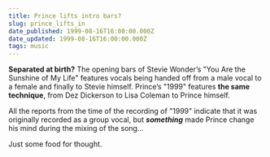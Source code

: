 ```yaml
---
title: Prince lifts intro bars?
slug: prince_lifts_in
date_published: 1999-08-16T16:00:00.000Z
date_updated: 1999-08-16T16:00:00.000Z
tags: music
---
```


**Separated at birth?** The opening bars of Stevie Wonder’s "You Are the Sunshine of My Life" features vocals being handed off from a male vocal to a female and finally to Stevie himself. Prince’s "1999" features **the same technique**, from Dez Dickerson to Lisa Coleman to Prince himself.

All the reports from the time of the recording of "1999" indicate that it was originally recorded as a group vocal, but ***something*** made Prince change his mind during the mixing of the song…

Just some food for thought.
